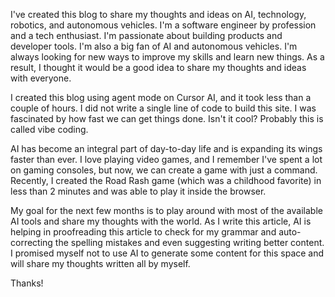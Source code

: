 I've created this blog to share my thoughts and ideas on AI, technology, robotics, and autonomous vehicles. I'm a software engineer by profession and a tech enthusiast. I'm passionate about building products and developer tools. I'm also a big fan of AI and autonomous vehicles. I'm always looking for new ways to improve my skills and learn new things. As a result, I thought it would be a good idea to share my thoughts and ideas with everyone.

I created this blog using agent mode on Cursor AI, and it took less than a couple of hours. I did not write a single line of code to build this site. I was fascinated by how fast we can get things done. Isn't it cool? Probably this is called vibe coding.

AI has become an integral part of day-to-day life and is expanding its wings faster than ever. I love playing video games, and I remember I've spent a lot on gaming consoles, but now, we can create a game with just a command. Recently, I created the Road Rash game (which was a childhood favorite) in less than 2 minutes and was able to play it inside the browser.

My goal for the next few months is to play around with most of the available AI tools and share my thoughts with the world. As I write this article, AI is helping in proofreading this article to check for my grammar and auto-correcting the spelling mistakes and even suggesting writing better content. I promised myself not to use AI to generate some content for this space and will share my thoughts written all by myself.

Thanks!

